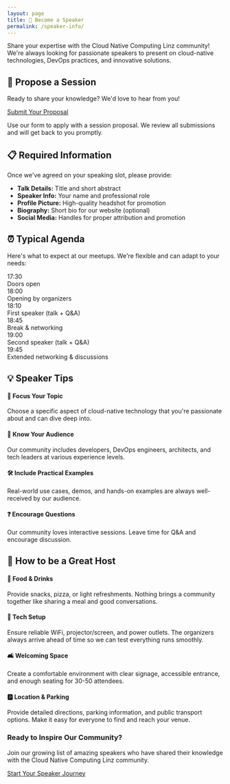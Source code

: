 ```yaml
---
layout: page
title: 🎤 Become a Speaker
permalink: /speaker-info/
---
```



<div class="speaker-intro">
  <div class="hero-content">
    <p class="lead">Share your expertise with the Cloud Native Computing Linz community! We're always looking for passionate speakers to present on cloud-native technologies, DevOps practices, and innovative solutions.</p>
  </div>
</div>

<div class="content-grid">
  <div class="card">
    <div class="card-header">
      <h2>📝 Propose a Session</h2>
    </div>
    <div class="card-content">
      <p>Ready to share your knowledge? We'd love to hear from you!</p>
      <a href="https://github.com/CloudNativeLinz/cloudnativelinz.github.io/issues/new?template=1-submit-a-talk.yaml" class="btn btn-primary" target="_blank">
        Submit Your Proposal
      </a>
      <p class="small-text">Use our form to apply with a session proposal. We review all submissions and will get back to you promptly.</p>
    </div>
  </div>

  <div class="card">
    <div class="card-header">
      <h2>📋 Required Information</h2>
    </div>
    <div class="card-content">
      <p>Once we've agreed on your speaking slot, please provide:</p>
      <ul class="requirements-list">
        <li><strong>Talk Details:</strong> Title and short abstract</li>
        <li><strong>Speaker Info:</strong> Your name and professional role</li>
        <li><strong>Profile Picture:</strong> High-quality headshot for promotion</li>
        <li><strong>Biography:</strong> Short bio for our website (optional)</li>
        <li><strong>Social Media:</strong> Handles for proper attribution and promotion</li>
      </ul>
    </div>
  </div>

  <div class="card">
    <div class="card-header">
      <h2>⏰ Typical Agenda</h2>
    </div>
    <div class="card-content">
      <p>Here's what to expect at our meetups. We're flexible and can adapt to your needs:</p>
      <div class="schedule">
        <div class="schedule-item">
          <div class="time">17:30</div>
          <div class="activity">Doors open</div>
        </div>
        <div class="schedule-item">
          <div class="time">18:00</div>
          <div class="activity">Opening by organizers</div>
        </div>
        <div class="schedule-item">
          <div class="time">18:10</div>
          <div class="activity">First speaker (talk + Q&A)</div>
        </div>
        <div class="schedule-item">
          <div class="time">18:45</div>
          <div class="activity">Break & networking</div>
        </div>
        <div class="schedule-item">
          <div class="time">19:00</div>
          <div class="activity">Second speaker (talk + Q&A)</div>
        </div>
        <div class="schedule-item">
          <div class="time">19:45</div>
          <div class="activity">Extended networking & discussions</div>
        </div>
      </div>
    </div>
  </div>


  <div class="card">
    <div class="card-header">
      <h2>💡 Speaker Tips</h2>
    </div>
    <div class="card-content">
      <div class="tips-grid">
        <div class="tip-item">
          <h4>🎯 Focus Your Topic</h4>
          <p>Choose a specific aspect of cloud-native technology that you're passionate about and can dive deep into.</p>
        </div>
        <div class="tip-item">
          <h4>👥 Know Your Audience</h4>
          <p>Our community includes developers, DevOps engineers, architects, and tech leaders at various experience levels.</p>
        </div>
        <div class="tip-item">
          <h4>🛠️ Include Practical Examples</h4>
          <p>Real-world use cases, demos, and hands-on examples are always well-received by our audience.</p>
        </div>
        <div class="tip-item">
          <h4>❓ Encourage Questions</h4>
          <p>Our community loves interactive sessions. Leave time for Q&A and encourage discussion.</p>
        </div>
      </div>
    </div>
  </div>

  <div class="card">
    <div class="card-header">
      <h2>🏢 How to be a Great Host</h2>
    </div>
    <div class="card-content">
      <div class="tips-grid">
        <div class="tip-item">
          <h4>🍕 Food & Drinks</h4>
          <p>Provide snacks, pizza, or light refreshments. Nothing brings a community together like sharing a meal and good conversations.</p>
        </div>
        <div class="tip-item">
          <h4>🎤 Tech Setup</h4>
          <p>Ensure reliable WiFi, projector/screen, and power outlets. The organizers always arrive ahead of time so we can test everything runs smoothly.</p>
        </div>
        <div class="tip-item">
          <h4>🛋️ Welcoming Space</h4>
          <p>Create a comfortable environment with clear signage, accessible entrance, and enough seating for 30-50 attendees.</p>
        </div>
        <!--
        <div class="tip-item">
          <h4>🎁 Company Showcase</h4>
          <p>Share your company culture, tech stack, or open positions. It's a great opportunity to attract talent and show what makes your workplace special.</p>
        </div>
        -->
        <div class="tip-item">
          <h4>🅿️ Location & Parking</h4>
          <p>Provide detailed directions, parking information, and public transport options. Make it easy for everyone to find and reach your venue.</p>
        </div>
        <!--
        <div class="tip-item">
          <h4>🤝 Networking Support</h4>
          <p>Encourage mingling by welcoming attendees and creating conversation spaces. We always like to stay for another hour or so even after the official program ends.</p>
        </div>
        -->
      </div>
    </div>
  </div>

</div>

<div class="cta-section">
  <div class="card gradient-card">
    <div class="card-content text-center">
      <h3>Ready to Inspire Our Community?</h3>
      <p>Join our growing list of amazing speakers who have shared their knowledge with the Cloud Native Computing Linz community.</p>
      <a href="https://github.com/CloudNativeLinz/cloudnativelinz.github.io/issues/new?template=1-submit-a-talk.yaml" class="btn btn-light" target="_blank">
        Start Your Speaker Journey
      </a>
    </div>
  </div>
</div>
